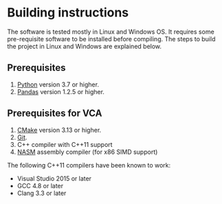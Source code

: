 # Building instructions

The software is tested mostly in Linux and Windows OS. It requires some pre-requisite software to be installed before compiling. The steps to build the project in Linux and Windows are explained below.

## Prerequisites
 1. [Python](https://www.python.org/) version 3.7 or higher.
 2. [Pandas](https://pandas.pydata.org/) version 1.2.5 or higher.

## Prerequisites for VCA

 1. [CMake](https://cmake.org) version 3.13 or higher.
 2. [Git](https://git-scm.com/).
 3. C++ compiler with C++11 support
 4. [NASM](https://nasm.us/) assembly compiler (for x86 SIMD support)

The following C++11 compilers have been known to work:

 * Visual Studio 2015 or later
 * GCC 4.8 or later
 * Clang 3.3 or later
 